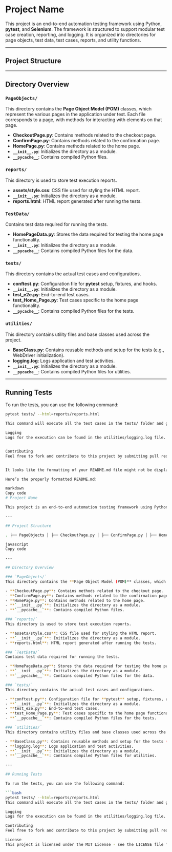 # Project Name

This project is an end-to-end automation testing framework using Python, **pytest**, and **Selenium**. The framework is structured to support modular test case creation, reporting, and logging. It is organized into directories for page objects, test data, test cases, reports, and utility functions.

---

## Project Structure


---

## Directory Overview

### `PageObjects/`
This directory contains the **Page Object Model (POM)** classes, which represent the various pages in the application under test. Each file corresponds to a page, with methods for interacting with elements on that page.

- **CheckoutPage.py**: Contains methods related to the checkout page.
- **ConfirmPage.py**: Contains methods related to the confirmation page.
- **HomePage.py**: Contains methods related to the home page.
- **`__init__.py`**: Initializes the directory as a module.
- **`__pycache__`**: Contains compiled Python files.

### `reports/`
This directory is used to store test execution reports.

- **assets/style.css**: CSS file used for styling the HTML report.
- **`__init__.py`**: Initializes the directory as a module.
- **reports.html**: HTML report generated after running the tests.

### `TestData/`
Contains test data required for running the tests.

- **HomePageData.py**: Stores the data required for testing the home page functionality.
- **`__init__.py`**: Initializes the directory as a module.
- **`__pycache__`**: Contains compiled Python files for the data.

### `tests/`
This directory contains the actual test cases and configurations.

- **conftest.py**: Configuration file for **pytest** setup, fixtures, and hooks.
- **`__init__.py`**: Initializes the directory as a module.
- **test_e2e.py**: End-to-end test cases.
- **test_Home_Page.py**: Test cases specific to the home page functionality.
- **`__pycache__`**: Contains compiled Python files for the tests.

### `utilities/`
This directory contains utility files and base classes used across the project.

- **BaseClass.py**: Contains reusable methods and setup for the tests (e.g., WebDriver initialization).
- **logging.log**: Logs application and test activities.
- **`__init__.py`**: Initializes the directory as a module.
- **`__pycache__`**: Contains compiled Python files for utilities.

---

## Running Tests

To run the tests, you can use the following command:

```bash
pytest tests/ --html=reports/reports.html

This command will execute all the test cases in the tests/ folder and generate an HTML report in the reports/ directory.

Logging
Logs for the execution can be found in the utilities/logging.log file. This log file stores important information regarding the test execution, such as test case status, errors, and warnings.


Contributing
Feel free to fork and contribute to this project by submitting pull requests. For any bug fixes or improvements, please ensure that the relevant test cases are updated or added accordingly.


It looks like the formatting of your README.md file might not be displaying correctly because Markdown requires specific formatting for certain elements like headers, code blocks, and lists. Let me correct the structure and Markdown syntax for you.

Here’s the properly formatted README.md:

markdown
Copy code
# Project Name

This project is an end-to-end automation testing framework using Python, **pytest**, and **Selenium**. The framework is structured to support modular test case creation, reporting, and logging. It is organized into directories for page objects, test data, test cases, reports, and utility functions.

---

## Project Structure

. ├── PageObjects │ ├── CheckoutPage.py │ ├── ConfirmPage.py │ ├── HomePage.py │ ├── init.py │ └── pycache │ ├── CheckoutPage.cpython-310.pyc │ ├── ConfirmPage.cpython-310.pyc │ ├── HomePage.cpython-310.pyc │ └── init.cpython-310.pyc ├── reports │ ├── assets │ │ └── style.css │ ├── init.py │ └── reports.html ├── TestData │ ├── HomePageData.py │ ├── init.py │ └── pycache │ ├── HomePageData.cpython-310.pyc │ └── init.cpython-310.pyc ├── tests │ ├── conftest.py │ ├── init.py │ ├── pycache │ │ ├── conftest.cpython-310-pytest-8.3.4.pyc │ │ ├── init.cpython-310.pyc │ │ ├── test_e2e.cpython-310-pytest-8.3.4.pyc │ │ └── test_Home_Page.cpython-310-pytest-8.3.4.pyc │ ├── test_e2e.py │ └── test_Home_Page.py └── utilities ├── BaseClass.py ├── init.py ├── logging.log └── pycache ├── BaseClass.cpython-310.pyc └── init.cpython-310.pyc

javascript
Copy code

---

## Directory Overview

### `PageObjects/`
This directory contains the **Page Object Model (POM)** classes, which represent the various pages in the application under test. Each file corresponds to a page, with methods for interacting with elements on that page.

- **CheckoutPage.py**: Contains methods related to the checkout page.
- **ConfirmPage.py**: Contains methods related to the confirmation page.
- **HomePage.py**: Contains methods related to the home page.
- **`__init__.py`**: Initializes the directory as a module.
- **`__pycache__`**: Contains compiled Python files.

### `reports/`
This directory is used to store test execution reports.

- **assets/style.css**: CSS file used for styling the HTML report.
- **`__init__.py`**: Initializes the directory as a module.
- **reports.html**: HTML report generated after running the tests.

### `TestData/`
Contains test data required for running the tests.

- **HomePageData.py**: Stores the data required for testing the home page functionality.
- **`__init__.py`**: Initializes the directory as a module.
- **`__pycache__`**: Contains compiled Python files for the data.

### `tests/`
This directory contains the actual test cases and configurations.

- **conftest.py**: Configuration file for **pytest** setup, fixtures, and hooks.
- **`__init__.py`**: Initializes the directory as a module.
- **test_e2e.py**: End-to-end test cases.
- **test_Home_Page.py**: Test cases specific to the home page functionality.
- **`__pycache__`**: Contains compiled Python files for the tests.

### `utilities/`
This directory contains utility files and base classes used across the project.

- **BaseClass.py**: Contains reusable methods and setup for the tests (e.g., WebDriver initialization).
- **logging.log**: Logs application and test activities.
- **`__init__.py`**: Initializes the directory as a module.
- **`__pycache__`**: Contains compiled Python files for utilities.

---

## Running Tests

To run the tests, you can use the following command:

```bash
pytest tests/ --html=reports/reports.html
This command will execute all the test cases in the tests/ folder and generate an HTML report in the reports/ directory.

Logging
Logs for the execution can be found in the utilities/logging.log file. This log file stores important information regarding the test execution, such as test case status, errors, and warnings.

Contributing
Feel free to fork and contribute to this project by submitting pull requests. For any bug fixes or improvements, please ensure that the relevant test cases are updated or added accordingly.

License
This project is licensed under the MIT License - see the LICENSE file for details.
